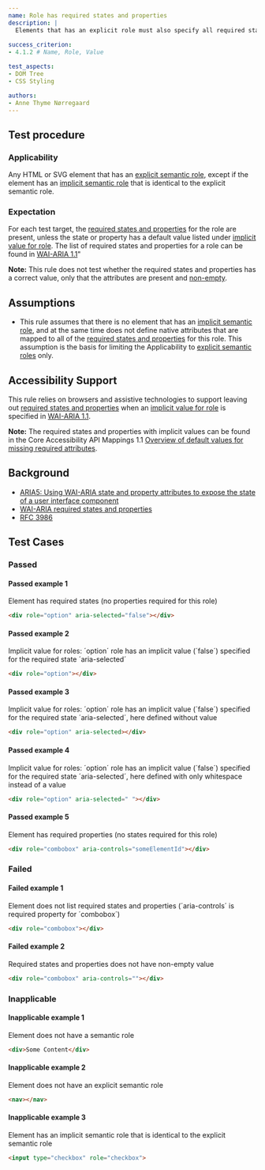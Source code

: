 ```yaml
---
name: Role has required states and properties
description: |
  Elements that has an explicit role must also specify all required states and properties
  
success_criterion:
- 4.1.2 # Name, Role, Value

test_aspects:
- DOM Tree
- CSS Styling

authors:
- Anne Thyme Nørregaard
---
```


## Test procedure

### Applicability

Any HTML or SVG element that has an [explicit semantic role](#semantic-role), except if the element has an [implicit semantic role](#implicit-role) that is identical to the explicit semantic role. 

### Expectation

For each test target, the [required states and properties](https://www.w3.org/TR/wai-aria/#requiredState) for the role are present, unless the state or property has a default value listed under [implicit value for role](https://www.w3.org/TR/wai-aria-1.1/#implictValueForRole). The list of required states and properties for a role can be found in [WAI-ARIA 1.1](https://www.w3.org/TR/wai-aria)"

**Note:** This rule does not test whether the required states and properties has a correct value, only that the attributes are present and [non-empty](#non-empty).

## Assumptions

- This rule assumes that there is no element that has an [implicit semantic role](#semantic-role), and at the same time does not define native attributes that are mapped to all of the [required states and properties](https://www.w3.org/TR/wai-aria/#requiredState) for this role. This assumption is the basis for limiting the Applicability to [explicit semantic roles](#semantic-role) only.

## Accessibility Support

This rule relies on browsers and assistive technologies to support leaving out [required states and properties](https://www.w3.org/TR/wai-aria-1.1/#requiredState) when an [implicit value for role](https://www.w3.org/TR/wai-aria-1.1/#implictValueForRole) is specified in [WAI-ARIA 1.1](https://www.w3.org/TR/wai-aria-1.1).

**Note:** The required states and properties with implicit values can be found in the Core Accessibility API Mappings 1.1 [Overview of default values for missing required attributes](https://www.w3.org/TR/core-aam-1.1/#authorErrorDefaultValuesTable).

## Background

- [ARIA5: Using WAI-ARIA state and property attributes to expose the state of a user interface component](https://www.w3.org/TR/2016/NOTE-WCAG20-TECHS-20161007/ARIA5)
- [WAI-ARIA required states and properties](https://www.w3.org/TR/wai-aria-1.1/#requiredState)
- [RFC 3986](https://www.ietf.org/rfc/rfc3986.txt)

## Test Cases

### Passed

#### Passed example 1

Element has required states (no properties required for this role)

```html
<div role="option" aria-selected="false"></div>
```

#### Passed example 2

Implicit value for roles: ´option´ role has an implicit value (´false´) specified for the required state ´aria-selected´

```html
<div role="option"></div>
```

#### Passed example 3

Implicit value for roles: ´option´ role has an implicit value (´false´) specified for the required state ´aria-selected´, here defined without value

```html
<div role="option" aria-selected></div>
```

#### Passed example 4

Implicit value for roles: ´option´ role has an implicit value (´false´) specified for the required state ´aria-selected´, here defined with only whitespace instead of a value

```html
<div role="option" aria-selected=" "></div>
```

#### Passed example 5

Element has required properties (no states required for this role)

```html
<div role="combobox" aria-controls="someElementId"></div>
```

### Failed

#### Failed example 1

Element does not list required states and properties (´aria-controls´ is required property for ´combobox´)

```html
<div role="combobox"></div>
```

#### Failed example 2

Required states and properties does not have non-empty value

```html
<div role="combobox" aria-controls=""></div>
```

### Inapplicable

#### Inapplicable example 1

Element does not have a semantic role

```html
<div>Some Content</div>
```

#### Inapplicable example 2

Element does not have an explicit semantic role

```html
<nav></nav>
```

#### Inapplicable example 3

Element has an implicit semantic role that is identical to the explicit semantic role

```html
<input type="checkbox" role="checkbox">
```
